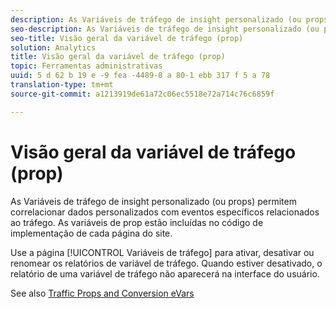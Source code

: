 ```yaml
---
description: As Variáveis de tráfego de insight personalizado (ou props) permitem correlacionar dados personalizados com eventos específicos relacionados ao tráfego. As variáveis de prop estão incluídas no código de implementação de cada página do site.
seo-description: As Variáveis de tráfego de insight personalizado (ou props) permitem correlacionar dados personalizados com eventos específicos relacionados ao tráfego. As variáveis de prop estão incluídas no código de implementação de cada página do site.
seo-title: Visão geral da variável de tráfego (prop)
solution: Analytics
title: Visão geral da variável de tráfego (prop)
topic: Ferramentas administrativas
uuid: 5 d 62 b 19 e -9 fea -4489-8 a 80-1 ebb 317 f 5 a 78
translation-type: tm+mt
source-git-commit: a1213919de61a72c06ec5518e72a714c76c6859f

---
```



# Visão geral da variável de tráfego (prop)

As Variáveis de tráfego de insight personalizado (ou props) permitem correlacionar dados personalizados com eventos específicos relacionados ao tráfego. As variáveis de prop estão incluídas no código de implementação de cada página do site.

Use a página [!UICONTROL Variáveis de tráfego] para ativar, desativar ou renomear os relatórios de variável de tráfego. Quando estiver desativado, o relatório de uma variável de tráfego não aparecerá na interface do usuário.

See also [Traffic Props and Conversion eVars](/help/implement/analytics-terminology-basics/c-props-evars/props-evars.md)
